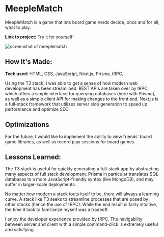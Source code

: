 # MeepleMatch
MeepleMatch is a game that lets board game nerds decide, once and for all, what to play.

**Link to project:** [Try it for yourself!](https://meeplematch-moses-codes.vercel.app/)

![screenshot of meeplematch](https://i.ibb.co/xmg0P5h/Screen-Shot-2023-12-08-at-2-26-40-PM.png)

## How It's Made:

**Tech used:** HTML, CSS, JavaScript, Next.js, Prisma, tRPC, 

Using the T3 stack, I was able to get a sense of how modern web development has been streamlined. REST APIs are taken over by tRPC, which offers a simple interface for querying databases (here with Prisma), as well as a simple client API for making changes to the front end. Next.js is a full-stack framework that utilizes server side generation to speed up performance and optimize SEO. 

## Optimizations

For the future, I would like to implement the ability to view friends' board game libraries, as well as record play sessions for board games. 

## Lessons Learned:

The T3 stack is useful for quickly generating a full-stack app by abstracting many aspects of full stack development. Prisma in particular translates SQL databases to a more JavaScript-friendly syntax (like MongoDB), and may suffer in larger-scale deployments.

No matter how modern a stack touts itself to be, there will always a learning curve. A stack like T3 seeks to streamline processes that are posed by other stacks (hence the use of tRPC). While the end result is fairly intuitive, the time it took to familiarize myself was a tradeoff. 

I enjoy the developer experience provided by tRPC. The navigability between server and client with a simple command-click is extremely useful and satisfying.
